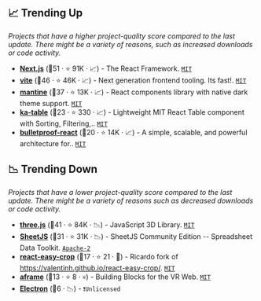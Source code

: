 ## 📈 Trending Up

_Projects that have a higher project-quality score compared to the last update. There might be a variety of reasons, such as increased downloads or code activity._

- <b><a href="https://github.com/vercel/next.js">Next.js</a></b> (🥇51 ·  ⭐ 91K · 📈) - The React Framework. <code><a href="http://bit.ly/34MBwT8">MIT</a></code>
- <b><a href="https://github.com/vitejs/vite">vite</a></b> (🥇46 ·  ⭐ 46K · 📈) - Next generation frontend tooling. Its fast!. <code><a href="http://bit.ly/34MBwT8">MIT</a></code>
- <b><a href="https://github.com/mantinedev/mantine">mantine</a></b> (🥈37 ·  ⭐ 13K · 📈) - React components library with native dark theme support. <code><a href="http://bit.ly/34MBwT8">MIT</a></code>
- <b><a href="https://github.com/komarovalexander/ka-table">ka-table</a></b> (🥉23 ·  ⭐ 330 · 📈) - Lightweight MIT React Table component with Sorting, Filtering,.. <code><a href="http://bit.ly/34MBwT8">MIT</a></code>
- <b><a href="https://github.com/alan2207/bulletproof-react">bulletproof-react</a></b> (🥉20 ·  ⭐ 14K · 📈) - A simple, scalable, and powerful architecture for.. <code><a href="http://bit.ly/34MBwT8">MIT</a></code>

## 📉 Trending Down

_Projects that have a lower project-quality score compared to the last update. There might be a variety of reasons such as decreased downloads or code activity._

- <b><a href="https://github.com/mrdoob/three.js">three.js</a></b> (🥈41 ·  ⭐ 84K · 📉) - JavaScript 3D Library. <code><a href="http://bit.ly/34MBwT8">MIT</a></code>
- <b><a href="https://github.com/SheetJS/sheetjs">SheetJS</a></b> (🥈31 ·  ⭐ 31K · 📉) - SheetJS Community Edition -- Spreadsheet Data Toolkit. <code><a href="http://bit.ly/3nYMfla">Apache-2</a></code>
- <b><a href="https://github.com/ricardo-ch/react-easy-crop">react-easy-crop</a></b> (🥉17 ·  ⭐ 21 · 🐣) - Ricardo fork of https://valentinh.github.io/react-easy-crop/. <code><a href="http://bit.ly/34MBwT8">MIT</a></code>
- <b><a href="https://github.com/ngokevin/aframe">aframe</a></b> (🥉13 ·  ⭐ 8 · 💀) - Building Blocks for the VR Web. <code><a href="http://bit.ly/34MBwT8">MIT</a></code>
- <b><a href="{}">Electron</a></b> (🥉6 · 📉) -  <code>❗Unlicensed</code>

